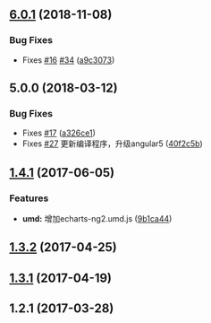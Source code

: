 ## [6.0.1](https://github.com/twp0217/ngx-echarts/compare/v1.4.1...v6.0.1) (2018-11-08)


### Bug Fixes

* Fixes [#16](https://github.com/twp0217/ngx-echarts/issues/16) [#34](https://github.com/twp0217/ngx-echarts/issues/34) ([a9c3073](https://github.com/twp0217/ngx-echarts/commit/a9c3073))


## 5.0.0 (2018-03-12)


### Bug Fixes

* Fixes [#17](https://github.com/twp0217/ngx-echarts/issues/17) ([a326ce1](https://github.com/twp0217/ngx-echarts/commit/a326ce1))
* Fixes [#27](https://github.com/twp0217/ngx-echarts/issues/27) 更新编译程序，升级angular5 ([40f2c5b](https://github.com/twp0217/ngx-echarts/commit/40f2c5b))


## [1.4.1](https://github.com/twp0217/ngx-echarts/compare/v1.4.0...v1.4.1) (2017-06-05)


### Features

* **umd:** 增加echarts-ng2.umd.js ([9b1ca44](https://github.com/twp0217/ngx-echarts/commit/9b1ca44))



## [1.3.2](https://github.com/twp0217/ngx-echarts/compare/v1.3.1...v1.3.2) (2017-04-25)



## [1.3.1](https://github.com/twp0217/ngx-echarts/compare/v1.3.0...v1.3.1) (2017-04-19)



## 1.2.1 (2017-03-28)



